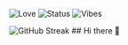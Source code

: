 ![Love](https://img.shields.io/badge/love-coding-ff69b4?style=flat&logo=heart)
![Status](https://img.shields.io/badge/status-cozy-ffc0cb)
![Vibes](https://img.shields.io/badge/vibes-lofi-9370db)

<img src="https://streak-stats.vercel.app?user=edrianemanicdog&border_radius=15&date_format=j%20M%5B%20Y%5D&ring=ffb6c1&fire=ff69b4&currStreakNum=ff9aa2&sideNums=ff9aa2&currStreakLabel=ffb6c1&sideLabels=ffb6c1&dates=ffdde1&background=ffffff00&stroke=ffb6c1" alt="GitHub Streak" />
## Hi there 👋

<!--
**edrianemanicdog/edrianemanicdog** is a ✨ _special_ ✨ repository because its `README.md` (this file) appears on your GitHub profile.

Here are some ideas to get you started:

- 🔭 I’m currently working on ...
- 🌱 I’m currently learning ...
- 👯 I’m looking to collaborate on ...
- 🤔 I’m looking for help with ...
- 💬 Ask me about ...
- 📫 How to reach me: ...
- 😄 Pronouns: ...
- ⚡ Fun fact: ...
-->
